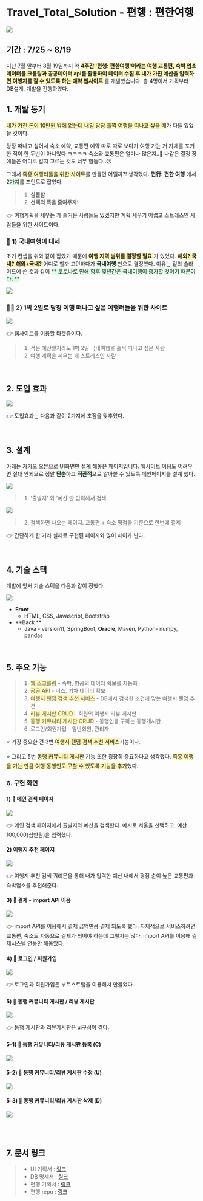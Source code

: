 # Travel_Total_Solution - 편행 : 편한여행 

  ![](https://images.velog.io/images/ggg5483/post/822a7a35-4087-4c89-8d71-7f629bc4b1cf/%ED%8E%B8%E8%A1%8C-_-%ED%8E%B8%ED%95%9C%EC%97%AC%ED%96%89-Chrome-2021-09-20-18-35-20.gif)

## 기간 : 7/25 ~ 8/19

지난 7월 말부터 8월 19일까지 약 <span style='background-color:	#fff5b1'> **4주간 '편행: 편한여행'이라는 여행 교통편, 숙박 업소 데이터를 크롤링과 공공데이터 api를 활용하여 데이터 수집 후 내가 가진 예산을 입력하면 여행지를 갈 수 있도록 하는 예약 웹사이트** </span>를 개발했습니다. 총 4명이서 기획부터 DB설계, 개발을 진행하였다. 

## 1. 개발 동기 

<span style='background-color:	#fff5b1'>내가 가진 돈이 10만원 밖에 없는데 내일 당장 훌쩍 여행을 떠나고 싶을 때</span>가 다들 있었을 것이다. 

당장 떠나고 싶어서 숙소 예약, 교통편 예약 따로 따로 보다가 여행 가는 거 자체를 포기한 적이 한 두번이 아니었다 ㅋㅋㅋㅋ 숙소와 교통편은 얼마나 많은지..🤣 나같은 결정 장애들은 어디로 갈지 고르는 것도 너무 힘들다..😢 

그래서 <span style='background-color:	#fff5b1'>즉흥 여행러들을 위한 사이트</span>를 만들면 어떨까?! 생각했다. 
**편行: 편한 여행** 에서 <span style='background-color:		#dcffe4'>2가지</span>를 포인트로 잡았다. 
> 1.  **심플함**
> 2.  **선택의 폭을 줄여주자!**

👉 여행계획을 세우는 게 즐거운 사람들도 있겠지만 계획 세우기 어렵고 스트레스인 사람들을 위한 사이트이다.

### 🚀 1) 국내여행이 대세
초기 컨셉을 위와 같이 잡았기 때문에 <span style='background-color:	#fff5b1'> **여행 지역 범위를 결정할 필요** </span>가 있었다. <span style='background-color:	#fff5b1'> **해외?** **국내?** **해외+국내?** </span> 어디로 할까 고민하다가 <span style='background-color:#dcffe4'> **국내여행** </span> 만으로 결정했다. 이유는 밑의 슬라이드에 쓴 것과 같이 <span style='background-color:#dcffe4'> ** 코로나로 인해 향후 몇년간은 국내여행이 증가할 것이기 때문이다. **

![](https://images.velog.io/images/ggg5483/post/ddc4408f-8a67-484f-b6b8-5fca079c0d82/image.png) 

### 🤦‍♀️ 2) 1박 2일로 당장 여행 떠나고 싶은 여행러들을 위한 사이트

![](https://images.velog.io/images/ggg5483/post/eb47ff0a-ab33-49b7-b222-dc8baefde34f/image.png) 

👉 웹사이트를 이용할 타겟층이다. 
> 1. 적은 예산일지라도 1박 2일 국내여행을 훌쩍 떠나고 싶은 사람
> 2. 여행 계획을 세우는 게 스트레스인 사람

<br>

## 2. 도입 효과

![](https://images.velog.io/images/ggg5483/post/3203af8c-319b-472f-a42b-3b050be11cee/image.png)

👉 도입효과는 다음과 같이 2가지에 초점을 맞추었다. 


<br>

## 3. 설계
아래는 카카오 오븐으로 UI화면만 설계 해놓은 페이지입니다. 웹사이트 이용도 어려우면 절대 안되므로 정말 <span style='background-color:#dcffe4'>**단순**</span>하고 <span style='background-color:#dcffe4'>**직관적**</span>으로 알아볼 수 있도록 메인페이지를 설계 했다. 

![](https://images.velog.io/images/ggg5483/post/9db8fd1e-ed54-41b6-bb7a-be33b0cfb373/image.png)


> 1. '출발지' 와 '예산'만 입력해서 검색 

![](https://images.velog.io/images/ggg5483/post/196e1354-874c-4e9a-b840-a81c92ec33b8/image.png)


> 2. 검색하면 나오는 페이지. 
교통편 + 숙소 평점을 기준으로 한번에 결제 

👉 간단하게 한 거라 실제로 구현된 페이지와 많이 차이가 난다.

<br>


## 4. 기술 스택  

개발에 앞서 기술 스택을 다음과 같이 정했다. 

![](https://images.velog.io/images/ggg5483/post/6728ed1e-f126-4813-abc7-3f8e72cb1e4b/image.png)

- **Front**
	- HTML, CSS, Javascript, Bootstrap 
- **Back **
	- Java - version11, SpringBoot, **Oracle**, Maven, Python- numpy, pandas

<BR> 

  
## 5. 주요 기능 

> 1. <span style='background-color: #fff5b1'>웹 스크롤링</span> - 숙박, 항공의 데이터 확보를 자동화 
> 2. <span style='background-color: #fff5b1'> 공공 API</span> - 버스, 기차 데이터 확보 
> 3. <span style='background-color: #fff5b1'> 여행지 랜덤 검색 추천 서비스</span> - DB에서 검색한 조건에 맞는 여행지 랜덤 추천
> 4. <span style='background-color: #fff5b1'>리뷰 게시판 CRUD </span>  - 회원의 여행지 리뷰 게시판
> 5. <span style='background-color: #fff5b1'>동행 커뮤니티 게시판 CRUD</span> - 동행인을 구하는 동행게시판
> 6. 로그인/회원가입 - 일반회원, 관리자 
  
⭐ 가장 중요한 건 3번 <span style='background-color: #fff5b1'> 여행지 랜덤 검색 추천 서비스</span>기능이다. 
  
⭐ 그리고 5번 <span style='background-color: #fff5b1'>동행 커뮤니티 게시판</span> 기능 또한 굉장히 중요하다고 생각했다.  <span style='background-color:	#fff5b1'>즉흥 여행을 가는 만큼 여행 동행인도 구할 수 있도록 기능을 추가</span>했다. 

### 6. 구현 화면   
#### 1) 📌 메인 검색 페이지 
  ![](https://images.velog.io/images/ggg5483/post/822a7a35-4087-4c89-8d71-7f629bc4b1cf/%ED%8E%B8%E8%A1%8C-_-%ED%8E%B8%ED%95%9C%EC%97%AC%ED%96%89-Chrome-2021-09-20-18-35-20.gif)

👉 메인 검색 페이지에서 출발지와 예산을 검색한다. 
예시로 서울을 선택하고, 예산 100,000(십만원)을 입력했다.
  
#### 2)  여행지 추천 페이지  
  ![](https://images.velog.io/images/ggg5483/post/e4d8209b-5fb8-40ca-9d33-687532872a11/recommend-Chrome-2021-09-20-18-50-25.gif)

👉 여행지 추천 검색 쿼리문을 통해 내가 입력한 예산 내에서 평점 순이 높은 교통편과 숙박업소를 추천해준다.
  
#### 3) 📌 결제 - import API 이용
  ![](https://images.velog.io/images/ggg5483/post/8b1b461f-4867-4d36-9946-d3a289c5d322/import%202021-09-20%2018-57-07.gif)

👉 import API를 이용해서 결제 금액만큼 결제 되도록 했다. 자체적으로 서비스하려면 교통편, 숙소도 자동으로 결제가 되어야 하는데 그렇지는 않다. import API를 이용해 결제시스템 연동만 해놓았다.
  
#### 4) 📌 로그인 / 회원가입 
  ![](https://images.velog.io/images/ggg5483/post/58cd50a7-de68-473e-be0e-8944b408cb97/%ED%8E%B8%E8%A1%8C-_-LOGIN-Chrome-2021-09-20-19-02-17.gif)

👉 로그인과 회원가입은 부트스트랩을 이용해서 만들었다.  
  
#### 5) 📌 동행 커뮤니티 게시판 / 리뷰 게시판
  ![](https://images.velog.io/images/ggg5483/post/47fd1870-b923-47f0-aeb1-c83b2cf16403/%ED%8E%B8%E8%A1%8C-_-%ED%8E%B8%ED%95%9C%EC%97%AC%ED%96%89-%EB%8F%99%ED%96%89%EA%B2%8C%EC%8B%9C%ED%8C%90-2021-09-20-21-14-17.gif)

👉 동행 게시판과 리뷰게시판은 ui구성이 같다.

#### 5-1) 📌 동행 커뮤니티/리뷰 게시판 등록 (C) 
![](https://images.velog.io/images/ggg5483/post/173fed37-6a81-4cb4-8471-d0b63e71169b/%ED%8E%B8%E8%A1%8C-_-%ED%8E%B8%ED%95%9C%EC%97%AC%ED%96%89-%EB%8F%99%ED%96%89%EB%93%B1%EB%A1%9D-2021-09-20-21-18-37.gif)
#### 5-2) 📌 동행 커뮤니티/리뷰 게시판 수정 (U)
  ![](https://images.velog.io/images/ggg5483/post/cdb99028-9923-4e1f-853b-a6aea47ddca8/%ED%8E%B8%E8%A1%8C-_-%ED%8E%B8%ED%95%9C%EC%97%AC%ED%96%89-Chrome-2021-09-20-21-21-29.gif)
#### 5-3) 📌 동행 커뮤니티/리뷰 게시판 삭제 (D)
  ![](https://images.velog.io/images/ggg5483/post/652980a4-0a3d-476e-863f-d1335302b456/%ED%8E%B8%E8%A1%8C-_-%ED%8E%B8%ED%95%9C%EC%97%AC%ED%96%89-Chrome-2021-09-20-21-20-14.gif)

</br><br>
    
## 7. 문서 링크 

> - UI 기획서 : [링크](https://ovenapp.io/view/0QwZ3HKIhTv8DH9DWWox7Vwygo4xqAq8/lOMda) 
> - DB 명세서 : [링크](https://docs.google.com/spreadsheets/d/1g_t0QmnPzwaUX6by8_o_uBFfi-iaQyS5/edit?usp=sharing&ouid=109196121163795027186&rtpof=true&sd=true)  
> - 편행 기획서 : [링크](https://docs.google.com/presentation/d/1dR-VKNQkscXL7rqkBwjmH19Dllh1ithL/edit?usp=sharing&ouid=109196121163795027186&rtpof=true&sd=true)
> - 편행 repo : [링크](https://github.com/crystal993/Travel_Total_Solution) 


